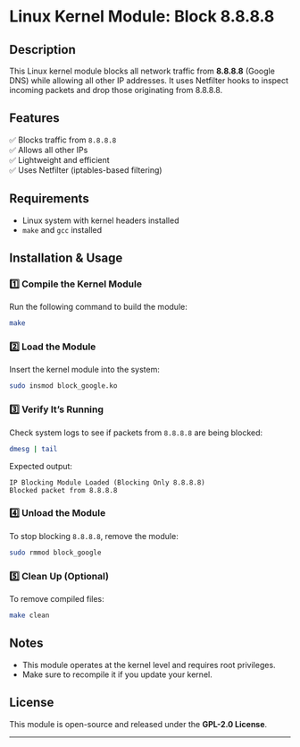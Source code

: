 # Linux Kernel Module: Block 8.8.8.8

## Description
This Linux kernel module blocks all network traffic from **8.8.8.8** (Google DNS) while allowing all other IP addresses. It uses Netfilter hooks to inspect incoming packets and drop those originating from 8.8.8.8.

## Features
✅ Blocks traffic from `8.8.8.8`  
✅ Allows all other IPs  
✅ Lightweight and efficient  
✅ Uses Netfilter (iptables-based filtering)  

## Requirements
- Linux system with kernel headers installed
- `make` and `gcc` installed

## Installation & Usage

### 1️⃣ **Compile the Kernel Module**
Run the following command to build the module:
```sh
make
```

### 2️⃣ **Load the Module**
Insert the kernel module into the system:
```sh
sudo insmod block_google.ko
```

### 3️⃣ **Verify It’s Running**
Check system logs to see if packets from `8.8.8.8` are being blocked:
```sh
dmesg | tail
```
Expected output:
```
IP Blocking Module Loaded (Blocking Only 8.8.8.8)
Blocked packet from 8.8.8.8
```

### 4️⃣ **Unload the Module**
To stop blocking `8.8.8.8`, remove the module:
```sh
sudo rmmod block_google
```

### 5️⃣ **Clean Up (Optional)**
To remove compiled files:
```sh
make clean
```

## Notes
- This module operates at the kernel level and requires root privileges.
- Make sure to recompile it if you update your kernel.

## License
This module is open-source and released under the **GPL-2.0 License**.

---
